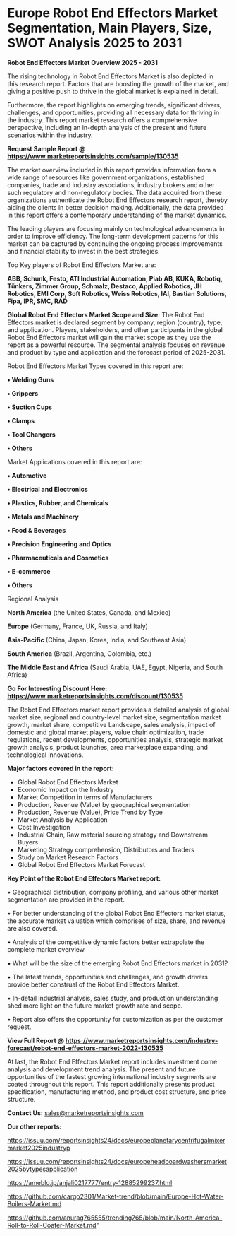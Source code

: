 # Europe Robot End Effectors Market Segmentation, Main Players, Size, SWOT Analysis 2025 to 2031

<Strong> Robot End Effectors Market Overview 2025 - 2031</strong>

The rising technology in Robot End Effectors Market is also depicted in this research report. Factors that are boosting the growth of the market, and giving a positive push to thrive in the global market is explained in detail.

Furthermore, the report highlights on emerging trends, significant drivers, challenges, and opportunities, providing all necessary data for thriving in the industry. This report market research offers a comprehensive perspective, including an in-depth analysis of the present and future scenarios within the industry.

<strong>Request Sample Report @ <a href=https://www.marketreportsinsights.com/sample/130535>https://www.marketreportsinsights.com/sample/130535</a></strong>

The market overview included in this report provides information from a wide range of resources like government organizations, established companies, trade and industry associations, industry brokers and other such regulatory and non-regulatory bodies. The data acquired from these organizations authenticate the Robot End Effectors research report, thereby aiding the clients in better decision making. Additionally, the data provided in this report offers a contemporary understanding of the market dynamics.

The leading players are focusing mainly on technological advancements in order to improve efficiency. The long-term development patterns for this market can be captured by continuing the ongoing process improvements and financial stability to invest in the best strategies.

Top Key players of Robot End Effectors Market are:

<strong>ABB, Schunk, Festo, ATI Industrial Automation, Piab AB, KUKA, Robotiq, Tünkers, Zimmer Group, Schmalz, Destaco, Applied Robotics, JH Robotics, EMI Corp, Soft Robotics, Weiss Robotics, IAI, Bastian Solutions, Fipa, IPR, SMC, RAD</strong>

<strong><b>Global Robot End Effectors Market Scope and Size:</b></strong>
The Robot End Effectors market is declared segment by company, region (country), type, and application. Players, stakeholders, and other participants in the global Robot End Effectors market will gain the market scope as they use the report as a powerful resource. The segmental analysis focuses on revenue and product by type and application and the forecast period of 2025-2031.

Robot End Effectors Market Types covered in this report are:

<strong>• Welding Guns

• Grippers

• Suction Cups

• Clamps

• Tool Changers

• Others</strong>

Market Applications covered in this report are:

<strong>• Automotive

• Electrical and Electronics

• Plastics, Rubber, and Chemicals

• Metals and Machinery

• Food & Beverages

• Precision Engineering and Optics

• Pharmaceuticals and Cosmetics

• E-commerce

• Others</strong> 

Regional Analysis

<strong>North America</strong> (the United States, Canada, and Mexico)

<strong>Europe</strong> (Germany, France, UK, Russia, and Italy)

<strong>Asia-Pacific</strong> (China, Japan, Korea, India, and Southeast Asia)

<strong>South America</strong> (Brazil, Argentina, Colombia, etc.)

<strong>The Middle East and Africa</strong> (Saudi Arabia, UAE, Egypt, Nigeria, and South Africa)

<strong>Go For Interesting Discount Here: <a href=https://www.marketreportsinsights.com/discount/130535>https://www.marketreportsinsights.com/discount/130535</a></strong>

The Robot End Effectors market report provides a detailed analysis of global market size, regional and country-level market size, segmentation market growth, market share, competitive Landscape, sales analysis, impact of domestic and global market players, value chain optimization, trade regulations, recent developments, opportunities analysis, strategic market growth analysis, product launches, area marketplace expanding, and technological innovations.

<strong><b>Major factors covered in the report:</b></strong>
<ul>
  <li>Global Robot End Effectors Market </li>
  <li>Economic Impact on the Industry</li>
  <li>Market Competition in terms of Manufacturers</li>
  <li>Production, Revenue (Value) by geographical segmentation</li>
  <li>Production, Revenue (Value), Price Trend by Type</li>
  <li>Market Analysis by Application</li>
  <li>Cost Investigation</li>
  <li>Industrial Chain, Raw material sourcing strategy and Downstream Buyers</li>
  <li>Marketing Strategy comprehension, Distributors and Traders</li>
  <li>Study on Market Research Factors</li>
  <li>Global Robot End Effectors Market Forecast</li>
</ul>

<strong><b>Key Point of the Robot End Effectors Market report:</b></strong>

• Geographical distribution, company profiling, and various other market segmentation are provided in the report.

• For better understanding of the global Robot End Effectors market status, the accurate market valuation which comprises of size, share, and revenue are also covered.

• Analysis of the competitive dynamic factors better extrapolate the complete market overview

• What will be the size of the emerging Robot End Effectors market in 2031?

• The latest trends, opportunities and challenges, and growth drivers provide better construal of the Robot End Effectors Market.

• In-detail industrial analysis, sales study, and production understanding shed more light on the future market growth rate and scope.

• Report also offers the opportunity for customization as per the customer request.

<strong><b>View Full Report @ <a href=https://www.marketreportsinsights.com/industry-forecast/robot-end-effectors-market-2022-130535>https://www.marketreportsinsights.com/industry-forecast/robot-end-effectors-market-2022-130535</a></b></strong>


At last, the Robot End Effectors Market report includes investment come analysis and development trend analysis. The present and future opportunities of the fastest growing international industry segments are coated throughout this report. This report additionally presents product specification, manufacturing method, and product cost structure, and price structure.

<strong>Contact Us:</strong>
sales@marketreportsinsights.com

<strong>Our other reports:</strong>

<a href=https://issuu.com/reportsinsights24/docs/europeplanetarycentrifugalmixermarket2025industryp>https://issuu.com/reportsinsights24/docs/europeplanetarycentrifugalmixermarket2025industryp</a>

<a href=https://issuu.com/reportsinsights24/docs/europeheadboardwashersmarket2025bytypesapplication>https://issuu.com/reportsinsights24/docs/europeheadboardwashersmarket2025bytypesapplication</a>

<a href=https://ameblo.jp/anjali0217777/entry-12885299237.html>https://ameblo.jp/anjali0217777/entry-12885299237.html</a>

<a href=https://github.com/cargo2301/Market-trend/blob/main/Europe-Hot-Water-Boilers-Market.md>https://github.com/cargo2301/Market-trend/blob/main/Europe-Hot-Water-Boilers-Market.md</a>

<a href=https://github.com/anurag765555/trending765/blob/main/North-America-Roll-to-Roll-Coater-Market.md>https://github.com/anurag765555/trending765/blob/main/North-America-Roll-to-Roll-Coater-Market.md</a>"

